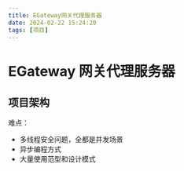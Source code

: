 ```yaml
---
title: EGateway网关代理服务器
date: 2024-02-22 15:24:20
tags: [项目]
---
```


# EGateway 网关代理服务器

## 项目架构

难点：

- 多线程安全问题，全都是并发场景
- 异步编程方式
- 大量使用范型和设计模式
